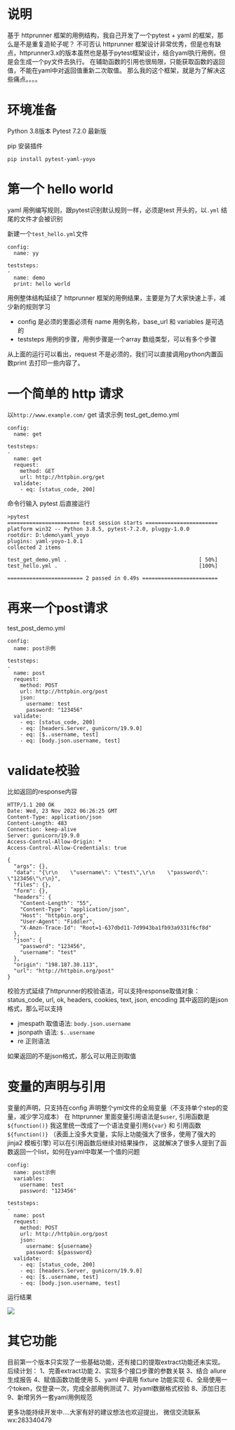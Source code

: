 # 说明

基于 httprunner 框架的用例结构，我自己开发了一个pytest + yaml 的框架，那么是不是重复造轮子呢？
不可否认 httprunner 框架设计非常优秀，但是也有缺点，httprunner3.x的版本虽然也是基于pytest框架设计，结合yaml执行用例，但是会生成一个py文件去执行。
在辅助函数的引用也很局限，只能获取函数的返回值，不能在yaml中对返回值重新二次取值。
那么我的这个框架，就是为了解决这些痛点。。。。

# 环境准备

Python 3.8版本
Pytest 7.2.0 最新版

pip 安装插件

```
pip install pytest-yaml-yoyo
```


# 第一个 hello world

yaml 用例编写规则，跟pytest识别默认规则一样，必须是test 开头的，以`.yml` 结尾的文件才会被识别

新建一个`test_hello.yml`文件

```
config:
  name: yy

teststeps:
-
  name: demo
  print: hello world
```

用例整体结构延续了 httprunner 框架的用例结果，主要是为了大家快速上手，减少新的规则学习
- config  是必须的里面必须有 name 用例名称，base_url 和 variables 是可选的
- teststeps 用例的步骤，用例步骤是一个array 数组类型，可以有多个步骤

从上面的运行可以看出，request 不是必须的，我们可以直接调用python内置函数print 去打印一些内容了。

# 一个简单的 http 请求

以`http://www.example.com/` get 请求示例
test_get_demo.yml

```
config:
  name: get

teststeps:
-
  name: get
  request:
    method: GET
    url: http://httpbin.org/get
  validate:
    - eq: [status_code, 200]
```

命令行输入 pytest 后直接运行

```
>pytest
======================= test session starts =======================
platform win32 -- Python 3.8.5, pytest-7.2.0, pluggy-1.0.0
rootdir: D:\demo\yaml_yoyo
plugins: yaml-yoyo-1.0.1
collected 2 items                                                  

test_get_demo.yml .                                          [ 50%]
test_hello.yml .                                             [100%]

======================== 2 passed in 0.49s ========================

```

# 再来一个post请求

test_post_demo.yml

```
config:
  name: post示例

teststeps:
-
  name: post
  request:
    method: POST
    url: http://httpbin.org/post
    json:
      username: test
      password: "123456"
  validate:
    - eq: [status_code, 200]
    - eq: [headers.Server, gunicorn/19.9.0]
    - eq: [$..username, test]
    - eq: [body.json.username, test]
```

# validate校验

比如返回的response内容

```
HTTP/1.1 200 OK
Date: Wed, 23 Nov 2022 06:26:25 GMT
Content-Type: application/json
Content-Length: 483
Connection: keep-alive
Server: gunicorn/19.9.0
Access-Control-Allow-Origin: *
Access-Control-Allow-Credentials: true

{
  "args": {}, 
  "data": "{\r\n    \"username\": \"test\",\r\n    \"password\": \"123456\"\r\n}", 
  "files": {}, 
  "form": {}, 
  "headers": {
    "Content-Length": "55", 
    "Content-Type": "application/json", 
    "Host": "httpbin.org", 
    "User-Agent": "Fiddler", 
    "X-Amzn-Trace-Id": "Root=1-637dbd11-7d9943ba1fb93a9331f6cf8d"
  }, 
  "json": {
    "password": "123456", 
    "username": "test"
  }, 
  "origin": "198.187.30.113", 
  "url": "http://httpbin.org/post"
}

```

校验方式延续了httprunner的校验语法，可以支持response取值对象：status_code, url, ok, headers, cookies, text, json, encoding
其中返回的是json格式，那么可以支持
- jmespath 取值语法: `body.json.username`
- jsonpath 语法: `$..username`
- re 正则语法

如果返回的不是json格式，那么可以用正则取值

# 变量的声明与引用

变量的声明，只支持在config 声明整个yml文件的全局变量（不支持单个step的变量，减少学习成本）
在 httprunner 里面变量引用语法是`$user`, 引用函数是`${function()}`
我这里统一改成了一个语法变量引用`${var}` 和 引用函数`${function()}` 
（表面上没多大变量，实际上功能强大了很多，使用了强大的jinja2 模板引擎)
可以在引用函数后继续对结果操作， 这就解决了很多人提到了函数返回一个list，如何在yaml中取某一个值的问题

```
config:
  name: post示例
  variables:
    username: test
    password: "123456"

teststeps:
-
  name: post
  request:
    method: POST
    url: http://httpbin.org/post
    json:
      username: ${username}
      password: ${password}
  validate:
    - eq: [status_code, 200]
    - eq: [headers.Server, gunicorn/19.9.0]
    - eq: [$..username, test]
    - eq: [body.json.username, test]
```
运行结果

![](https://img2022.cnblogs.com/blog/1070438/202211/1070438-20221123143938244-1854561508.png)

# 其它功能

目前第一个版本只实现了一些基础功能，还有接口的提取extract功能还未实现。
后续计划：
1、完善extract功能
2、实现多个接口步骤的参数关联
3、结合 allure 生成报告
4、赋值函数功能使用
5、yaml 中调用 fixture 功能实现
6、全局使用一个token，仅登录一次，完成全部用例测试
7、对yaml数据格式校验
8、添加日志
9、新增另外一套yaml用例规范

更多功能持续开发中....大家有好的建议想法也欢迎提出， 微信交流联系wx:283340479
